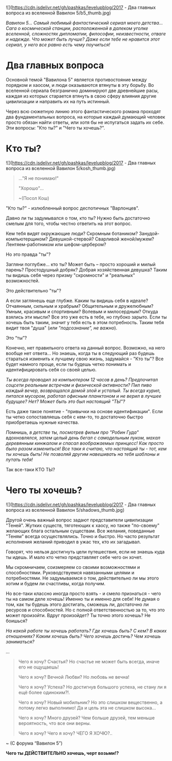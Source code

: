<!--
Title: Два главных вопроса из вселенной "Вавилон 5"
PostId: 8705790055954293121
Published: true
-->

![](https://cdn.jsdelivr.net/gh/pashkas/levelupblog/2017 - Два главных вопроса из вселенной Вавилон 5/b5_thumb.jpg)

*Вавилон 5... Самый любимый фантастический сериал моего детства... Сага о космической станции, расположенной в далеком уголке вселенной, сложностях дипломатии, философии, неизвестности, отваге и надежде. Что может быть лучше? Даже если тебе не нравится этот сериал, у него все равно есть чему поучиться!*

<!--more-->

# Два главных вопроса

Основной темой "Вавилона 5" является противостояние между порядком и хаосом, и люди оказываются втянуты в эту борьбу. Во вселенной сериала безгранично доминируют две древнейшие расы, каждая из которых старается втянуть в свою сферу влияния другие цивилизации и направить их на путь истинный.

Через всю сюжетную линию этого фантастического романа проходят два фундаментальных вопроса, на которые каждый думающий человек просто обязан найти ответы, или хотя бы не испугаться задать их себе. Эти вопросы: "Кто ты?" и "Чего ты хочешь?".

# Кто ты?

![](https://cdn.jsdelivr.net/gh/pashkas/levelupblog/2017 - Два главных вопроса из вселенной Вавилон 5/kosh_thumb.jpg)

> ..."Я не понимаю!"
>
> "Хорошо"...
>
> ~(Посол Кош)

"Кто ты?" - излюбленный вопрос деспотичных "Варлонцев".

Давно ли ты задумывался о том, кто ты? Нужно быть достаточно смелым для того, чтобы честно ответить на этот вопрос.

Кем тебя видят окружающие люди? Скромным ботаником? Занудой-компьютерщиком? Девушкой-стервой? Сварливой женой/мужем? Лентяем-работником или шефом-цербером?

Но это правда "ты"?

Загляни поглубже... кто ты? Может быть – просто хороший и милый парень? Простодушный добряк? Добрая хозяйственная девушка? Таким ты видишь себя через призму "скромности" и "реальных" возможностей.

Это действительно "ты"?

А если заглянешь еще глубже. Каким ты видишь себя в идеале? Отчаянным, сильным и храбрым? Общительным и дружелюбным? Умным, красивым и спортивным? Волевым и милосердным? Откуда взялись эти мысли? Все это уже есть в тебе, но глубоко зарыто. Если ты хочешь быть таким, значит у тебя есть в этом потребность. Таким тебя видит твоя "душа" (*или "подсознание", не важно*).

Это “ты”?

Конечно, нет правильного ответа на данный вопрос. Возможно, на него вообще нет ответа... Но знаешь, когда ты в следующий раз будешь стараться изменить к лучшему свою жизнь, задумайся - "Кто ты"? Все будет намного проще, если ты будешь четко понимать и идентифицировать себя со своей целью.

*Ты всегда проводил за компьютером 12 часов в день? Предпочитал соцсети реальным встречам и физической активности? Пил пиво каждый вечер, возвращался домой злой и усталый. Ты всегда курил, питался мусором, работал офисным планктоном и не верил в лучшее будущее? Нет? Может быть это был настоящий "ТЫ"?*

Есть даже такое понятие - "привычки на основе идентификации". Если ты четко сопоставляешь себя с кем-то, то достаточно быстро приобретаешь нужные качества.

*Помнишь, в детстве ты, посмотрев фильм про "Робин Гуда" вдохновлялся, затем целый день бегал с самодельным луком, махал деревянным кинжалом и спасал воображаемых принцесс! Как просто было разом измениться! Все таки я считаю, что настоящий ты - тот, кем ты хочешь быть! Не позволяй другим навешивать на тебя шаблоны и путать тебя!*

Так все-таки КТО ТЫ?

# Чего ты хочешь?

![](https://cdn.jsdelivr.net/gh/pashkas/levelupblog/2017 - Два главных вопроса из вселенной Вавилон 5/shadows_thumb.jpg)

Другой очень важный вопрос задают представители цивилизации "Теней". Жутких существ, тяготеющих к хаосу, но также "по-своему" желающих блага остальным существам. Все желания, поведанные "Теням" всегда осуществлялись. Точно и быстро. Но часто результат исполнения желаний приводил в ужас тех, кто их загадывал.

Говорят, что нельзя достигнуть цели путешествия, если не знаешь куда ты идешь. И мало кто четко представляет себе чего он хочет.

Мы скромничаем, соизмеряем со своими возможностями и способностями. Руководствуемся навязанными целями и потребностями. Не задумываемся о том, действительно ли мы этого хотим и будем ли счастливы, когда получим.

Но все-таки классно иногда просто взять - и смело признаться - чего ты на самом деле хочешь! Именно ты и именно для себя! Не думая о том, как ты будешь этого достигать, сможешь ли, достаточно ли ресурсов и способностей. Но с полной ответственностью за то, что это может произойти. Вдруг произойдет? Ты точно этого хочешь? Не боишься?

*На какой работе ты хочешь работать? Где хочешь быть? С кем? В каких отношениях? Каким хочешь быть? Чего хочешь достичь? Чем хочешь заниматься?*

*…*

> Чего я хочу? Счастья? Но счастье не может быть всегда, иначе его не ощущаешь!
>
> Чего я хочу? Вечной Любви? Но любовь не вечна!
>
> Чего я хочу? Успеха? Но достигнув большого успеха, не стану ли я ещё более одиноким?!.
>
> Чего я хочу? Новый мобильник? Но это слишком вещественно, а потому легко выполнимо! Да и цель эта не слишком высока...
>
> Чего я хочу? Много друзей? Чем больше друзей, тем меньше вероятность, что все они верны.
>
> Чего я хочу? Чего я хочу? ЧЕГО Я ХОЧЮ?..
>

~ (С форума “Вавилон 5”)

**Чего ты ДЕЙСТВИТЕЛЬНО хочешь, черт возьми!?**
